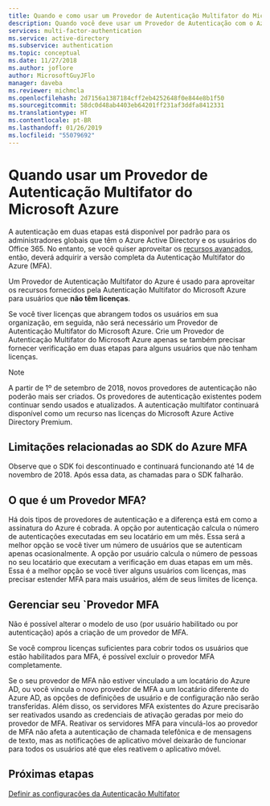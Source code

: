 ```yaml
---
title: Quando e como usar um Provedor de Autenticação Multifator do Microsoft Azure?
description: Quando você deve usar um Provedor de Autenticação com o Azure MFA?
services: multi-factor-authentication
ms.service: active-directory
ms.subservice: authentication
ms.topic: conceptual
ms.date: 11/27/2018
ms.author: joflore
author: MicrosoftGuyJFlo
manager: daveba
ms.reviewer: michmcla
ms.openlocfilehash: 2d7156a1387184cff2eb4252648f0e844e8b1f50
ms.sourcegitcommit: 58dc0d48ab4403eb64201ff231af3ddfa8412331
ms.translationtype: HT
ms.contentlocale: pt-BR
ms.lasthandoff: 01/26/2019
ms.locfileid: "55079692"
---
```

# <a name="when-to-use-an-azure-multi-factor-authentication-provider"></a>Quando usar um Provedor de Autenticação Multifator do Microsoft Azure

A autenticação em duas etapas está disponível por padrão para os administradores globais que têm o Azure Active Directory e os usuários do Office 365. No entanto, se você quiser aproveitar os [recursos avançados](howto-mfa-mfasettings.md), então, deverá adquirir a versão completa da Autenticação Multifator do Azure (MFA).

Um Provedor de Autenticação Multifator do Azure é usado para aproveitar os recursos fornecidos pela Autenticação Multifator do Microsoft Azure para usuários que **não têm licenças**.

Se você tiver licenças que abrangem todos os usuários em sua organização, em seguida, não será necessário um Provedor de Autenticação Multifator do Microsoft Azure. Crie um Provedor de Autenticação Multifator do Microsoft Azure apenas se também precisar fornecer verificação em duas etapas para alguns usuários que não tenham licenças.

> [!NOTE]
> A partir de 1º de setembro de 2018, novos provedores de autenticação não poderão mais ser criados. Os provedores de autenticação existentes podem continuar sendo usados e atualizados. A autenticação multifator continuará disponível como um recurso nas licenças do Microsoft Azure Active Directory Premium.

## <a name="caveats-related-to-the-azure-mfa-sdk"></a>Limitações relacionadas ao SDK do Azure MFA

Observe que o SDK foi descontinuado e continuará funcionando até 14 de novembro de 2018. Após essa data, as chamadas para o SDK falharão.

## <a name="what-is-an-mfa-provider"></a>O que é um Provedor MFA?

Há dois tipos de provedores de autenticação e a diferença está em como a assinatura do Azure é cobrada. A opção por autenticação calcula o número de autenticações executadas em seu locatário em um mês. Essa será a melhor opção se você tiver um número de usuários que se autenticam apenas ocasionalmente. A opção por usuário calcula o número de pessoas no seu locatário que executam a verificação em duas etapas em um mês. Essa é a melhor opção se você tiver alguns usuários com licenças, mas precisar estender MFA para mais usuários, além de seus limites de licença.

## <a name="manage-your-mfa-provider"></a>Gerenciar seu `Provedor MFA

Não é possível alterar o modelo de uso (por usuário habilitado ou por autenticação) após a criação de um provedor de MFA.

Se você comprou licenças suficientes para cobrir todos os usuários que estão habilitados para MFA, é possível excluir o provedor MFA completamente.

Se o seu provedor de MFA não estiver vinculado a um locatário do Azure AD, ou você vincula o novo provedor de MFA a um locatário diferente do Azure AD, as opções de definições de usuário e de configuração não serão transferidas. Além disso, os servidores MFA existentes do Azure precisarão ser reativados usando as credenciais de ativação geradas por meio do provedor de MFA. Reativar os servidores MFA para vinculá-los ao provedor de MFA não afeta a autenticação de chamada telefônica e de mensagens de texto, mas as notificações de aplicativo móvel deixarão de funcionar para todos os usuários até que eles reativem o aplicativo móvel.

## <a name="next-steps"></a>Próximas etapas

[Definir as configurações da Autenticação Multifator](howto-mfa-mfasettings.md)
